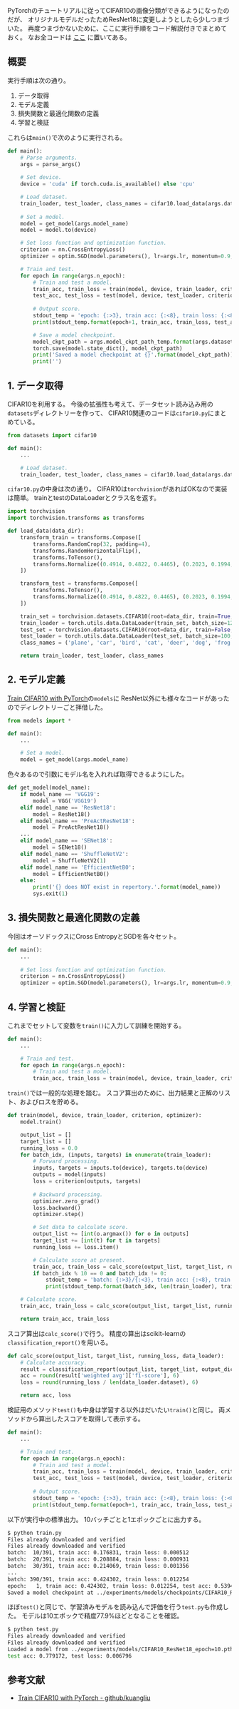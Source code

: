 PyTorchのチュートリアルに従ってCIFAR10の画像分類ができるようになったのだが、
オリジナルモデルだったためResNet18に変更しようとしたら少しつまづいた。
再度つまづかないために、ここに実行手順をコード解説付きでまとめておく。
なお全コードは
[ここ](https://github.com/iShoto/testpy/tree/master/codes/20200112_pytorch_cifar10)
に置いてある。


## 概要

実行手順は次の通り。

1. データ取得
2. モデル定義
3. 損失関数と最適化関数の定義
4. 学習と検証

これらは`main()`で次のように実行される。

```python
def main():
	# Parse arguments.
	args = parse_args()
	
	# Set device.
	device = 'cuda' if torch.cuda.is_available() else 'cpu'

	# Load dataset.
	train_loader, test_loader, class_names = cifar10.load_data(args.data_dir)
	
	# Set a model.
	model = get_model(args.model_name)
	model = model.to(device)

	# Set loss function and optimization function.
	criterion = nn.CrossEntropyLoss()
	optimizer = optim.SGD(model.parameters(), lr=args.lr, momentum=0.9, weight_decay=5e-4)

	# Train and test.
	for epoch in range(args.n_epoch):
		# Train and test a model.
		train_acc, train_loss = train(model, device, train_loader, criterion, optimizer)
		test_acc, test_loss = test(model, device, test_loader, criterion)
		
		# Output score.
		stdout_temp = 'epoch: {:>3}, train acc: {:<8}, train loss: {:<8}, test acc: {:<8}, test loss: {:<8}'
		print(stdout_temp.format(epoch+1, train_acc, train_loss, test_acc, test_loss))

		# Save a model checkpoint.
		model_ckpt_path = args.model_ckpt_path_temp.format(args.dataset_name, args.model_name, epoch+1)
		torch.save(model.state_dict(), model_ckpt_path)
		print('Saved a model checkpoint at {}'.format(model_ckpt_path))
		print('')
```


## 1. データ取得

CIFAR10を利用する。
今後の拡張性も考えて、データセット読み込み用の`datasets`ディレクトリーを作って、
CIFAR10関連のコードは`cifar10.py`にまとめている。

```python
from datasets import cifar10

def main():
	...

	# Load dataset.
	train_loader, test_loader, class_names = cifar10.load_data(args.data_dir)
```

`cifar10.py`の中身は次の通り。
CIFAR10は`torchvision`があればOKなので実装は簡単。
trainとtestのDataLoaderとクラス名を返す。

```python
import torchvision
import torchvision.transforms as transforms

def load_data(data_dir):
	transform_train = transforms.Compose([
		transforms.RandomCrop(32, padding=4),
		transforms.RandomHorizontalFlip(),
		transforms.ToTensor(),
		transforms.Normalize((0.4914, 0.4822, 0.4465), (0.2023, 0.1994, 0.2010)),
	])

	transform_test = transforms.Compose([
		transforms.ToTensor(),
		transforms.Normalize((0.4914, 0.4822, 0.4465), (0.2023, 0.1994, 0.2010)),
	])

	train_set = torchvision.datasets.CIFAR10(root=data_dir, train=True, download=True, transform=transform_train)
	train_loader = torch.utils.data.DataLoader(train_set, batch_size=128, shuffle=True, num_workers=0)
	test_set = torchvision.datasets.CIFAR10(root=data_dir, train=False, download=True, transform=transform_test)
	test_loader = torch.utils.data.DataLoader(test_set, batch_size=100, shuffle=False, num_workers=0)
	class_names = ('plane', 'car', 'bird', 'cat', 'deer', 'dog', 'frog', 'horse', 'ship', 'truck')

	return train_loader, test_loader, class_names
```


## 2. モデル定義

[Train CIFAR10 with PyTorch](https://github.com/kuangliu/pytorch-cifar)の`models`に
ResNet以外にも様々なコードがあったのでディレクトリーごと拝借した。


```python
from models import *

def main():
	...

	# Set a model.
	model = get_model(args.model_name)
```

色々あるので引数にモデル名を入れれば取得できるようにした。

```python
def get_model(model_name):
	if model_name == 'VGG19':
		model = VGG('VGG19')
	elif model_name == 'ResNet18':
		model = ResNet18()
	elif model_name == 'PreActResNet18':
		model = PreActResNet18()
	...
	elif model_name == 'SENet18':
		model = SENet18()
	elif model_name == 'ShuffleNetV2':
		model = ShuffleNetV2(1)
	elif model_name == 'EfficientNetB0':
		model = EfficientNetB0()
	else:
		print('{} does NOT exist in repertory.'.format(model_name))
		sys.exit(1)
```

## 3. 損失関数と最適化関数の定義

今回はオーソドックスにCross EntropyとSGDを各々セット。

```python
def main():
	...
	
	# Set loss function and optimization function.
	criterion = nn.CrossEntropyLoss()
	optimizer = optim.SGD(model.parameters(), lr=args.lr, momentum=0.9, weight_decay=5e-4)
```


## 4. 学習と検証

これまでセットして変数を`train()`に入力して訓練を開始する。

```python
def main():
	...

	# Train and test.
	for epoch in range(args.n_epoch):
		# Train and test a model.
		train_acc, train_loss = train(model, device, train_loader, criterion, optimizer)
```

`train()`では一般的な処理を踏む。
スコア算出のために、出力結果と正解のリスト、およびロスを貯める。

```python
def train(model, device, train_loader, criterion, optimizer):
	model.train()

	output_list = []
	target_list = []
	running_loss = 0.0
	for batch_idx, (inputs, targets) in enumerate(train_loader):
		# Forward processing.
		inputs, targets = inputs.to(device), targets.to(device)
		outputs = model(inputs)
		loss = criterion(outputs, targets)
		
		# Backward processing.
		optimizer.zero_grad()
		loss.backward()
		optimizer.step()

		# Set data to calculate score.
		output_list += [int(o.argmax()) for o in outputs]
		target_list += [int(t) for t in targets]
		running_loss += loss.item()

		# Calculate score at present.
		train_acc, train_loss = calc_score(output_list, target_list, running_loss, train_loader)
		if batch_idx % 10 == 0 and batch_idx != 0:
			stdout_temp = 'batch: {:>3}/{:<3}, train acc: {:<8}, train loss: {:<8}'
			print(stdout_temp.format(batch_idx, len(train_loader), train_acc, train_loss))

	# Calculate score.
	train_acc, train_loss = calc_score(output_list, target_list, running_loss, train_loader)

	return train_acc, train_loss
```

スコア算出は`calc_score()`で行う。
精度の算出はscikit-learnの`classification_report()`を用いる。

```python
def calc_score(output_list, target_list, running_loss, data_loader):
	# Calculate accuracy.
	result = classification_report(output_list, target_list, output_dict=True)
	acc = round(result['weighted avg']['f1-score'], 6)
	loss = round(running_loss / len(data_loader.dataset), 6)

	return acc, loss
```

検証用のメソッド`test()`も中身は学習する以外はだいたい`train()`と同じ。
両メソッドから算出したスコアを取得して表示する。

```python
def main():
	...

	# Train and test.
	for epoch in range(args.n_epoch):
		# Train and test a model.
		train_acc, train_loss = train(model, device, train_loader, criterion, optimizer)
		test_acc, test_loss = test(model, device, test_loader, criterion)
		
		# Output score.
		stdout_temp = 'epoch: {:>3}, train acc: {:<8}, train loss: {:<8}, test acc: {:<8}, test loss: {:<8}'
		print(stdout_temp.format(epoch+1, train_acc, train_loss, test_acc, test_loss))
```

以下が実行中の標準出力。
10バッチごとと1エポックごとに出力する。

```bash
$ python train.py
Files already downloaded and verified
Files already downloaded and verified
batch:  10/391, train acc: 0.176831, train loss: 0.000512
batch:  20/391, train acc: 0.208884, train loss: 0.000931
batch:  30/391, train acc: 0.214069, train loss: 0.001356
...
batch: 390/391, train acc: 0.424302, train loss: 0.012254
epoch:   1, train acc: 0.424302, train loss: 0.012254, test acc: 0.539407, test loss: 0.012638
Saved a model checkpoint at ../experiments/models/checkpoints/CIFAR10_ResNet18_epoch=1.pth
```

ほぼ`test()`と同じで、学習済みモデルを読み込んで評価を行う`test.py`も作成した。
モデルは10エポックで精度77.9%ほどとなることを確認。

```bash
$ python test.py
Files already downloaded and verified
Files already downloaded and verified
Loaded a model from ../experiments/models/CIFAR10_ResNet18_epoch=10.pth
test acc: 0.779172, test loss: 0.006796
```


## 参考文献
- [Train CIFAR10 with PyTorch - github/kuangliu](https://github.com/kuangliu/pytorch-cifar)